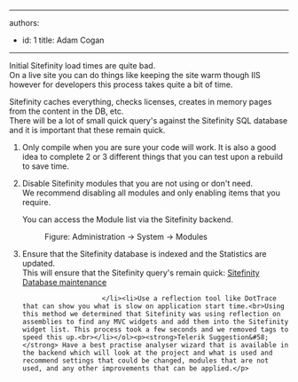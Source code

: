 

---
authors:
  - id: 1
    title: Adam Cogan
---




<span class='intro'> <p>Initial Sitefinity load times are quite bad.<br>On a live site you can do things like keeping the site warm though IIS however for developers this process takes quite a bit of time.</p> </span>

<p>Sitefinity caches everything, checks licenses, creates in memory pages from the content in the DB, etc.<br>There will be a lot of small quick query's against the Sitefinity SQL database and it is important that these remain quick.</p><ol><li>Only compile when you are sure your code will work. It is also a good idea to complete 2 or 3 different things that you can test upon a rebuild to save time.</li><li><p>Disable Sitefinity modules that you are not using or don't need.<br>We recommend disabling all modules and only enabling items that you require.</p><p>You can access the Module list via the Sitefinity backend.</p><dl class="image"><dt><img src="/PublishingImages/sitefinity-admin-module.jpg" alt="" /></dt><dd>Figure&#58; Administration -&gt; System -&gt; Modules<br></dd></dl></li><li>Ensure that the Sitefinity database is indexed and the Statistics are updated.<br>This will ensure that the Sitefinity query's remain quick&#58;&#160;<a href="http&#58;//knowledgebase.progress.com/articles/Article/Sitefinity-Database-maintenance" target="_blank">Sitefinity Database maintenance</a>

                        </li><li>Use a reflection tool like DotTrace that can show you what is slow on application start time.<br>Using this method we determined that Sitefinity was using reflection on assemblies to find any MVC widgets and add them into the Sitefinity widget list. This process took a few seconds and we removed tags to speed this up.​<br></li></ol><p><strong>Telerik Suggestion&#58;</strong> Have a best practise analyser wizard that is available in the backend which will look at the project and what is used and recommend settings that could be changed, modules that are not used, and any other improvements that can be applied.</p>


